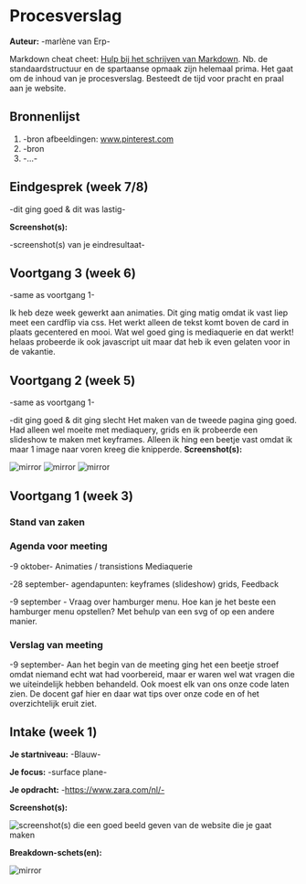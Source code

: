 # Procesverslag
**Auteur:** -marlène van Erp-

Markdown cheat cheet: [Hulp bij het schrijven van Markdown](https://github.com/adam-p/markdown-here/wiki/Markdown-Cheatsheet). Nb. de standaardstructuur en de spartaanse opmaak zijn helemaal prima. Het gaat om de inhoud van je procesverslag. Besteedt de tijd voor pracht en praal aan je website.



## Bronnenlijst
1. -bron afbeeldingen: www.pinterest.com 
2. -bron 
3. -...-



## Eindgesprek (week 7/8)

-dit ging goed & dit was lastig-

**Screenshot(s):**

-screenshot(s) van je eindresultaat-



## Voortgang 3 (week 6)

-same as voortgang 1-

Ik heb deze week gewerkt aan animaties. Dit ging matig omdat ik vast liep meet een cardflip via css. Het werkt alleen de tekst komt boven de card in plaats gecentered en mooi. Wat wel goed ging is mediaquerie en dat werkt! helaas probeerde ik ook javascript uit maar dat heb ik even gelaten voor in de vakantie. 



## Voortgang 2 (week 5)

-same as voortgang 1-

-dit ging goed & dit ging slecht
Het maken van de tweede pagina ging goed. Had alleen wel moeite met mediaquery, grids en ik probeerde een slideshow te maken met keyframes. Alleen ik hing een beetje vast omdat ik maar 1 image naar voren kreeg die knipperde. 
**Screenshot(s):**

![mirror](images/voortgang2.1.png)
![mirror](images/Voortgang2.png)
![mirror](images/Voortgang2.0.png)

## Voortgang 1 (week 3)

### Stand van zaken


### Agenda voor meeting

-9 oktober-
Animaties / transistions
Mediaquerie 

-28 september-
agendapunten:
keyframes (slideshow)
grids,
Feedback 



-9 september -
Vraag over hamburger menu. 
Hoe kan je het beste een hamburger menu opstellen? Met behulp van een svg of op een andere manier.


### Verslag van meeting

-9 september-
Aan het begin van de meeting ging het een beetje stroef omdat niemand echt wat had voorbereid, maar er waren wel wat vragen die we uiteindelijk hebben behandeld. Ook moest elk van ons onze code laten zien. De docent gaf hier en daar wat tips over onze code en of het overzichtelijk eruit ziet.


## Intake (week 1)

**Je startniveau:** -Blauw-

**Je focus:** -surface plane-

**Je opdracht:** -https://www.zara.com/nl/-

**Screenshot(s):**

![screenshot(s) die een goed beeld geven van de website die je gaat maken](images/dummy-image.svg)

**Breakdown-schets(en):**

![mirror](images/breakdownschets.png)
